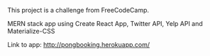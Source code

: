 This project is a challenge from FreeCodeCamp.

MERN stack app using Create React App, Twitter API, Yelp API and Materialize-CSS

Link to app: http://pongbooking.herokuapp.com/
